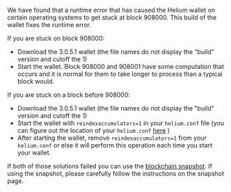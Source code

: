 We have found that a runtime error that has caused the Helium wallet on certain operating systems to get stuck at block 908000. This build of the wallet fixes the runtime error.

If you are stuck on block 908000:
- Download the 3.0.5.1 wallet (the file names do not display the "build" version and cutoff the 1)
- Start the wallet. Block 908000 and 908001 have some computation that occurs and it is normal for them to take longer to process than a typical block would.

If you are stuck on a block before 908000:
- Download the 3.0.5.1 wallet (the file names do not display the "build" version and cutoff the 1)
- Start the wallet with `reindexaccumulators=1` in your `helium.conf` file (you can figure out the location of your `helium.conf` [here](https://helium.freshdesk.com/support/solutions/articles/30000004664-where-are-my-wallet-dat-blockchain-and-configuration-conf-files-located-) )
- After starting the wallet, remove `reindexaccumulators=1` from your `helium.conf` or else it will perform this operation each time you start your wallet.

If both of those solutions failed you can use the [blockchain snapshot](http://178.254.23.111/~pub/Helium/Daily-Snapshots-Html/Helium-Daily-Snapshots.html). If using the snapshot, please carefully follow the instructions on the snapshot page.